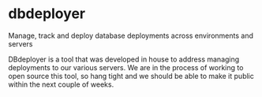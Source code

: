 # dbdeployer
Manage, track and deploy database deployments across environments and servers

DBdeployer is a tool that was developed in house to address managing deployments to our various servers.  We are in the process of working to open source this tool, so hang tight and we should be able to make it public within the next couple of weeks.
